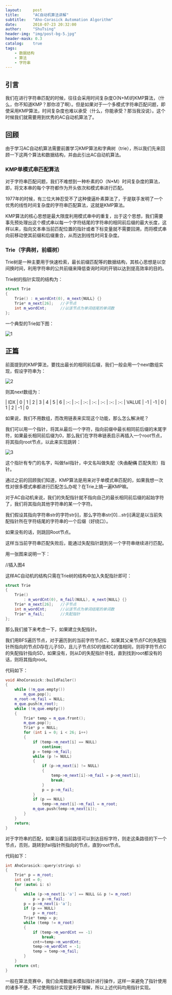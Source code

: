 ```yaml
---
layout:     post
title:      "AC自动机算法讲解"
subtitle:   "Aho-Corasick Automation Algorithm"
date:       2018-07-23 20:32:00
author:     "ShuTsing"
header-img: "img/post-bg-5.jpg"
header-mask: 0.3
catalog:    true
tags:
    - 数据结构
    - 算法
    - 字符串
---
```


## 引言

我们在进行字符串匹配的时候，往往会采用时间复杂度O(N+M)的KMP算法，（什么，你不知道KMP？那你凉了啊）。但是如果对于一个多模式字符串匹配问题，即使采用KMP算法，时间复杂度也难以承受（什么，你能承受？那当我没说）。这个时候我们就需要用到优秀的AC自动机算法了。

## 回顾

由于学习AC自动机算法需要前置学习KMP算法和字典树（trie），所以我们先来回顾一下这两个算法和数据结构，并由此引出AC自动机算法。

### KMP单模式串匹配算法

对于字符串匹配问题，我们不难想到一种朴素的O（N*M）时间复杂度的算法，即，将文本串的每个字符都作为开头依次和模式串进行匹配。

1977年的时候，有三位大神忍受不了这种傻逼朴素算法了，于是联手发明了一个优秀的线性时间复杂度的字符串匹配算法，这就是KMP算法。

KMP算法的核心思想是最大限度利用模式串中的重复，出于这个思想，我们需要事先预处理出这个模式串以每一个字符结尾的字符串的相同前后缀的最大长度，这样以来，指向文本串当前匹配位置的指针或者下标变量就不需要回溯，而将模式串向前移动使其前缀和后缀重合，从而达到线性时间复杂度。

### Trie（字典树，前缀树）

Trie树是一种主要用于快速检索，最长前缀匹配等的数据结构，其核心思想是以空间换时间，利用字符串的公共前缀来降低查询时间的开销以达到提高效率的目的。

Trie树的指针实现的结构为：

```cpp
struct Trie
{
    Trie() : m_wordCnt(0), m_next{NULL} {}
    Trie* m_next[26];   //子节点
    int m_wordCnt;      //以该节点为单词结尾的单词数
};
```

一个典型的Trie如下图：

![1](https://upload-images.jianshu.io/upload_images/13252077-138c71fece60b706.png?imageMogr2/auto-orient/strip%7CimageView2/2/w/1240)

## 正篇

前面提到的KMP算法，要找出最长的相同前后缀，我们一般会用一个next数组实现，假设字符串为：

![2](https://upload-images.jianshu.io/upload_images/13252077-745d75c7de9771a3.png?imageMogr2/auto-orient/strip%7CimageView2/2/w/1240)

则其next数组为：

| IDX | 0 | 1 | 2 | 3 | 4 | 5 | 6
| :-: | :-: | :-: | :-: | :-: | :-: | :-:
| VALUE | -1 | -1 | 0 | 1 | 2 | -1 | 0

如果说，我们不用数组，而改用链表来实现这个功能，那么怎么解决呢？

我们可以用一个指针，将其从最后一个字符，指向前缀中最长相同前后缀的末尾字符，如果最长相同前后缀为0，那么我们在字符串链表启示再插入一个root节点，将其指向root节点，以此来实现跳转：

![3](https://upload-images.jianshu.io/upload_images/13252077-30b0f9efba80464e.png?imageMogr2/auto-orient/strip%7CimageView2/2/w/1240)

这个指针有专门的名字，叫做fail指针，中文名叫做失配（~~失去配偶~~ 匹配失败）指针。

通过之前的回顾我们知道，KMP算法是用来对于单模式串匹配的，如果我想一次性对很多模式串都进行匹配怎么办呢？在Trie上搞一遍KMP嘛。

对于AC自动机来说，我们的失配指针就不指向自己的最长相同前后缀的起始字符了，我们将其指向其他字符串的某一个字符。

我们假设其指向字符串str的字符str[i]，那么字符串str[0]...str[i]满足是以当前失配指针所在字符结尾的字符串的一个后缀（好绕口）。

如果没有的话，则跳回Root节点。

这样当当前字符串匹配失败后，能通过失配指针跳到另一个字符串继续进行匹配。

用一张图来说明一下：

//插入图4

这样AC自动机的结构只需在Trie树的结构中加入失配指针即可：

```cpp
struct Trie
{
    Trie()
        : m_wordCnt(0), m_fail(NULL), m_next{NULL} {}
    Trie* m_next[26];   //子节点
    int m_wordCnt;      //以该节点为单词结尾的单词数
    Trie* m_fail;       //失配指针
};
```

那么我们接下来考虑一下，如果建立失配指针。

我们用BFS遍历节点，对于遍历到的当前字符节点C，如果其父亲节点FC的失配指针所指向的节点D存在儿子SD，且儿子节点SD的值和C的值相同，则将字符节点C的失配指针指向SD，如果没有，则从D的失配指针寻找，直到找到root都没有的话，则将其指向root。

代码如下：
```cpp
void AhoCorasick::buildFailer()
{
    while (!m_que.empty())
        m_que.pop();
    m_root->m_fail = NULL;
    m_que.push(m_root);
    while (!m_que.empty())
    {
        Trie* temp = m_que.front();
        m_que.pop();
        Trie* p = NULL;
        for (int i = 0; i < 26; i++)
        {
            if (temp->m_next[i] == NULL)
                continue;
            p = temp->m_fail;
            while (p != NULL)
            {
                if (p->m_next[i] != NULL)
                {
                    temp->m_next[i]->m_fail = p->m_next[i];
                    break;
                }
                p = p->m_fail;
            }
            if (p == NULL)
                temp->m_next[i]->m_fail = m_root;
            m_que.push(temp->m_next[i]);
        }
    }
    return;
}
```

对于字符串的匹配，如果沿着当前路径可以到达目标字符，则走这条路径的下一个节点，否则，跳转到fail指针所指向的节点，直到root节点。

代码如下：

```cpp
int AhoCorasick::query(string& s)
{
    Trie* p = m_root;
    int cnt = 0;
    for (auto& i: s)
    {
        while (p->m_next[i-'a'] == NULL && p != m_root)
            p = p->m_fail;
        p = p->m_next[i-'a'];
        if (p == NULL)
            p = m_root;
        Trie* temp = p;
        while (temp != m_root)
        {
            if (temp->m_wordCnt == -1)
                break;
            cnt+=temp->m_wordCnt;
            temp->m_wordCnt = -1;
            temp = temp->m_fail;
        }
    }
    return cnt;
}
```

一般在算法竞赛中，我们会用数组来模拟指针进行操作，这样一来避免了指针使用的诸多不便，不过使用指针实现更利于理解，所以上述代码均用指针实现。
